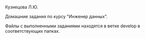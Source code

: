 Кузнецова Л.Ю.  
  
Домашние задания по курсу "Инженер данных".  
  
    
Файлы с выполненными заданиями находятся в ветке develop в соответствующих папках.
